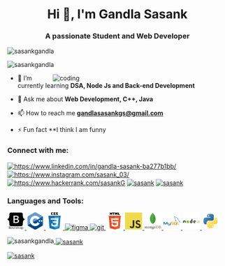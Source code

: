 <h1 align="center">Hi 👋, I'm Gandla Sasank</h1>
<h3 align="center">A passionate Student and Web Developer</h3>


<p align="left"> <img src="https://komarev.com/ghpvc/?username=sasankgandla&color=0e75b6&style=plastic" alt="sasankgandla" /> </p>

<p align="left"> <img src="https://github-profile-trophy.vercel.app/?username=sasankgandla" alt="sasankgandla" /></a> </p>
<img align ="right" alt ="coding" width ="400" src ="https://cdn.dribbble.com/users/1162077/screenshots/3848914/programmer.gif">



- 🌱 I’m currently learning **DSA, Node Js and Back-end Development**

- 💬 Ask me about **Web Development, C++, Java**

- 📫 How to reach me **gandlasasankgs@gmail.com**

- ⚡ Fun fact **I think I am funny

<h3 align="left">Connect with me:</h3>
<p align="left">
<a href="https://www.linkedin.com/in/gandla-sasank-ba277b1bb/" target="blank"><img align="center" src="https://raw.githubusercontent.com/rahuldkjain/github-profile-readme-generator/master/src/images/icons/Social/linked-in-alt.svg" alt="https://www.linkedin.com/in/gandla-sasank-ba277b1bb/" height="30" width="40" /></a>
<a href="https://www.instagram.com/sasank_03/" target="blank"><img align="center" src="https://raw.githubusercontent.com/rahuldkjain/github-profile-readme-generator/master/src/images/icons/Social/instagram.svg" alt="https://www.instagram.com/sasank_03/" height="30" width="40" /></a>
<a href="https://www.hackerrank.com/sasankG" target="blank"><img align="center" src="https://raw.githubusercontent.com/rahuldkjain/github-profile-readme-generator/master/src/images/icons/Social/hackerrank.svg" alt="https://www.hackerrank.com/sasankG" height="30" width="40" /></a>
<a href="https://leetcode.com/gandla-sasank/" target="blank"><img align="center" src="https://raw.githubusercontent.com/rahuldkjain/github-profile-readme-generator/master/src/images/icons/Social/leet-code.svg" alt="sasank" height="30" width="40" /></a>
<a href="https://auth.geeksforgeeks.org/user/sasankgandla" target="blank"><img align="center" src="https://raw.githubusercontent.com/rahuldkjain/github-profile-readme-generator/master/src/images/icons/Social/geeks-for-geeks.svg" alt="sasank" height="30" width="40" /></a>
</p>

<h3 align="left">Languages and Tools:</h3>
<p align="left"> <a href="https://getbootstrap.com" target="_blank" rel="noreferrer"> <img src="https://raw.githubusercontent.com/devicons/devicon/master/icons/bootstrap/bootstrap-plain-wordmark.svg" alt="bootstrap" width="40" height="40"/> </a> <a href="https://www.w3schools.com/cpp/" target="_blank" rel="noreferrer"> <img src="https://raw.githubusercontent.com/devicons/devicon/master/icons/cplusplus/cplusplus-original.svg" alt="cplusplus" width="40" height="40"/> </a> <a href="https://www.w3schools.com/css/" target="_blank" rel="noreferrer"> <img src="https://raw.githubusercontent.com/devicons/devicon/master/icons/css3/css3-original-wordmark.svg" alt="css3" width="40" height="40"/> </a> <a href="https://www.figma.com/" target="_blank" rel="noreferrer"> <img src="https://www.vectorlogo.zone/logos/figma/figma-icon.svg" alt="figma" width="40" height="40"/><a href="https://git-scm.com/" target="_blank" rel="noreferrer"> <img src="https://www.vectorlogo.zone/logos/git-scm/git-scm-icon.svg" alt="git" width="40" height="40"/> </a> <a href="https://www.w3.org/html/" target="_blank" rel="noreferrer"> <img src="https://raw.githubusercontent.com/devicons/devicon/master/icons/html5/html5-original-wordmark.svg" alt="html5" width="40" height="40"/> </a> <a href="https://developer.mozilla.org/en-US/docs/Web/JavaScript" target="_blank" rel="noreferrer"> <img src="https://raw.githubusercontent.com/devicons/devicon/master/icons/javascript/javascript-original.svg" alt="javascript" width="40" height="40"/> </a> <a href="https://www.mongodb.com/" target="_blank" rel="noreferrer"> <img src="https://raw.githubusercontent.com/devicons/devicon/master/icons/mongodb/mongodb-original-wordmark.svg" alt="mongodb" width="40" height="40"/> </a> <a href="https://www.mysql.com/" target="_blank" rel="noreferrer"> <img src="https://raw.githubusercontent.com/devicons/devicon/master/icons/mysql/mysql-original-wordmark.svg" alt="mysql" width="40" height="40"/> </a> <a href="https://nodejs.org" target="_blank" rel="noreferrer"> <img src="https://raw.githubusercontent.com/devicons/devicon/master/icons/nodejs/nodejs-original-wordmark.svg" alt="nodejs" width="40" height="40"/> </a> <a href="https://www.python.org" target="_blank" rel="noreferrer"> <img src="https://raw.githubusercontent.com/devicons/devicon/master/icons/python/python-original.svg" alt="python" width="40" height="40"/>

<p><img align="left" src="https://github-readme-stats.vercel.app/api/top-langs?username=sasankgandla&show_icons=true&locale=en&layout=compact" alt="sasankgandla" /></p>

<p>&nbsp;<img align="center" src="https://github-readme-stats.vercel.app/api?username=sasankgandla&show_icons=true&locale=en" alt="sasank" /></p>

<p><img align="center" src="https://github-readme-streak-stats.herokuapp.com/?user=sasankgandla&" alt="sasank" /></p>
